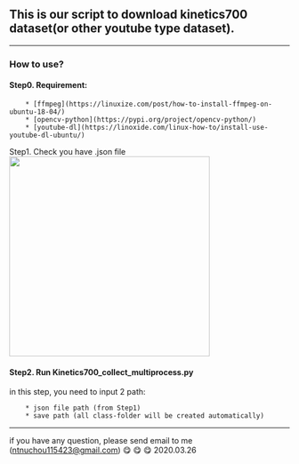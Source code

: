 ## This is our script to download kinetics700 dataset(or other youtube type dataset).
- - -
### How to use?
#### Step0. Requirement:
```
    * [ffmpeg](https://linuxize.com/post/how-to-install-ffmpeg-on-ubuntu-18-04/)
    * [opencv-python](https://pypi.org/project/opencv-python/)
    * [youtube-dl](https://linoxide.com/linux-how-to/install-use-youtube-dl-ubuntu/)
```

Step1. Check you have .json file
<img src="https://github.com/chou141253/download_kinetics700/img/train.json.png" width="360"/>

#### Step2. Run Kinetics700_collect_multiprocess.py
in this step, you need to input 2 path:
```
    * json file path (from Step1)
    * save path (all class-folder will be created automatically)
``` 

- - -
if you have any question, please send email to me (ntnuchou115423@gmail.com)
:yum: :yum: :yum:
2020.03.26


